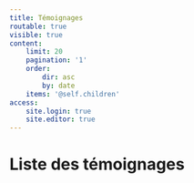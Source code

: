 ```yaml
---
title: Témoignages
routable: true
visible: true
content:
    limit: 20
    pagination: '1'
    order:
        dir: asc
        by: date
    items: '@self.children'
access:
    site.login: true
    site.editor: true
---
```


# Liste des témoignages